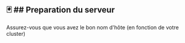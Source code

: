  🃏 ## Preparation du serveur
 --------------------------
 Assurez-vous que vous avez le bon nom d'hôte (en fonction de votre cluster)
